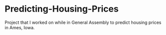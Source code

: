 # Predicting-Housing-Prices
Project that I worked on while in General Assembly to predict housing prices in Ames, Iowa. 
